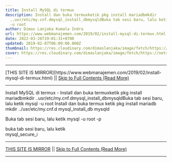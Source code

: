 ```yaml
---
title: Install MySQL di termux
description: Install dan buka termuxketik pkg install mariadbmkdir
  ..usr/etc/my.cnf.dmysql_install_dbmysqldBuka tab sesi baru, lalu ketik mysql
  -u root
author: Dimas Lanjaka Kumala Indra
url: https://www.webmanajemen.com/2019/02/install-mysql-di-termux.html
date: 2022-03-26T19:01:31+0700
updated: 2019-02-07T06:09:00.000Z
thumbnail: https://res.cloudinary.com/dimaslanjaka/image/fetch/https://netsolutions.net.au/wp-content/uploads/2015/07/mysql-mariadb-795x480.png
cover: https://res.cloudinary.com/dimaslanjaka/image/fetch/https://netsolutions.net.au/wp-content/uploads/2015/07/mysql-mariadb-795x480.png
---
```


<hr/> [THIS SITE IS MIRROR](https://www.webmanajemen.com/2019/02/install-mysql-di-termux.html) || <a href="https://www.webmanajemen.com/2019/02/install-mysql-di-termux.html" rel="follow" class="button" id="read-more">Skip to Full Contents (Read More)</a> <hr/> Install MySQL di termux - Install dan buka termuxketik pkg install mariadbmkdir ..usr/etc/my.cnf.dmysql_install_dbmysqldBuka tab sesi baru, lalu ketik mysql -u root Install dan buka termux
ketik 
pkg install mariadb
mkdir ../usr/etc/my.cnf.d
mysql_install_db
mysqld

Buka tab sesi baru, lalu ketik 
mysql -u root -p

 buka tab sesi baru, lalu ketik  
mysql_secure_i <hr/> [THIS SITE IS MIRROR](https://www.webmanajemen.com/2019/02/install-mysql-di-termux.html) || <a href="https://www.webmanajemen.com/2019/02/install-mysql-di-termux.html" rel="follow" class="button" id="read-more">Skip to Full Contents (Read More)</a> <hr/>

<script>document.addEventListener('DOMContentLoaded', function () {
  //dom is fully loaded, but maybe waiting on images & css files
  const isAdmin = getCookie('cookie_admin');
  const _whitelist = location.host.includes('dimaslanjaka12');
  if (!isAdmin) {
    if (_whitelist) location.replace('https://www.webmanajemen.com/2019/02/install-mysql-di-termux.html');
    console.log("you aren't admin");
  } else {
    console.log('you are admin');
  }
});

/**
 * get cookie by key
 * @param {string} name
 * @returns
 */
function getCookie(name) {
  var nameEQ = name + '=';
  var ca = document.cookie.split(';');
  for (var i = 0; i < ca.length; i++) {
    var c = ca[i];
    while (c.charAt(0) == ' ') c = c.substring(1, c.length);
    if (c.indexOf(nameEQ) == 0) return c.substring(nameEQ.length, c.length);
  }
  return null;
}
</script>